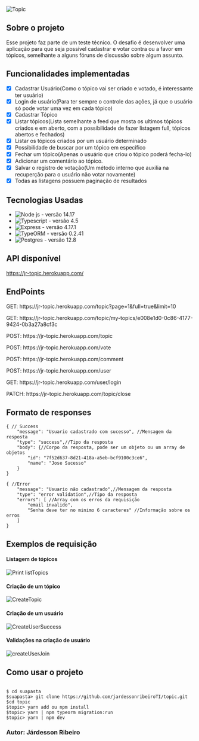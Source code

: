 ![Topic](https://user-images.githubusercontent.com/45296422/146786527-065e26e3-5acf-447d-a3bc-e35e2f9061f8.jpg)

## Sobre o projeto
Esse projeto faz parte de um teste técnico. O desafio é desenvolver uma aplicação para que seja possível cadastrar e votar 
contra ou a favor em tópicos, semelhante a alguns fóruns de discussão sobre algum assunto.

## Funcionalidades implementadas
- [x] Cadastrar Usuário(Como o tópico vai ser criado e votado, é interessante ter usuário)
- [x] Login de usuário(Para ter sempre o controle das ações, já que o usuário só pode votar uma vez em cada tópico)
- [x] Cadastrar Tópico
- [x] Listar tópicos(Lista semelhante a feed que mosta os ultimos tópicos criados e em aberto, com a possibilidade de fazer listagem full, tópicos abertos e fechados)
- [x] Listar os tópicos criados por um usuário determinado
- [x] Possibilidade de buscar por um tópico em específico
- [x] Fechar um tópico(Apenas o usuário que criou o tópico poderá fecha-lo)
- [x] Adicionar um comentário ao tópico.
- [x] Salvar o registro de votação(Um método interno que auxilia na recuperção para o usuário não votar novamente)
- [x] Todas as listagens possuem paginação de resultados

## Tecnologias Usadas 
- ![Node js]("https://nodejs.org/en/") - versão 14.17
- ![Typescript]("https://www.typescriptlang.org/") - versão 4.5
- ![Express]("https://expressjs.com/") - versão 4.17.1
- ![TypeORM]("https://typeorm.io/#/") - versão 0.2.41
- ![Postgres]("https://www.postgresql.org/") - versão 12.8

## API disponível
https://jr-topic.herokuapp.com/

## EndPoints

<p>GET: https://jr-topic.herokuapp.com/topic?page=1&full=true&limit=10</p>
<p>GET: https://jr-topic.herokuapp.com/topic/my-topics/e008e1d0-0c86-4177-9424-0b3a27a8cf3c</p>
<p>POST: https://jr-topic.herokuapp.com/topic</p>
<p>POST: https://jr-topic.herokuapp.com/vote</p>
<p>POST: https://jr-topic.herokuapp.com/comment</p>
<p>POST: https://jr-topic.herokuapp.com/user</p>
<p>GET: https://jr-topic.herokuapp.com/user/login</p>
<p>PATCH: https://jr-topic.herokuapp.com/topic/close</p>


## Formato de responses
``` 
{ // Success
	"message": "Usuario cadastrado com sucesso", //Mensagem da resposta
	"type": "success",//Tipo da resposta
	"body": {//Corpo da resposta, pode ser um objeto ou um array de objetos
		"id": "7f52d637-8d21-418a-a5eb-bcf9100c3ce6",
		"name": "Jose Sucesso"
	}
}

```

``` 
{ //Error
	"message": "Usuario não cadastrado",//Mensagem da resposta
	"type": "error validation",//Tipo da resposta
	"errors": [ //Array com os erros da requisição
		"email invalido",
		"Senha deve ter no minimo 6 caracteres" //Informação sobre os erros
	]
}

```


## Exemplos de requisição
#### Listagem de tópicos
![Print listTopics](https://user-images.githubusercontent.com/45296422/146808562-76aacad4-20cf-44eb-9aa2-7f29d5e4dcc5.png)

#### Criação de um tópico
![CreateTopic](https://user-images.githubusercontent.com/45296422/146809465-88adc776-3ab2-4d35-b624-f1ee405370f2.png)

#### Criação de um usuário
![CreateUserSuccess](https://user-images.githubusercontent.com/45296422/146811079-8331f13b-11e9-43ab-b291-41bdee31789a.png)

#### Validações na criação de usuário
![createUserJoin](https://user-images.githubusercontent.com/45296422/146812376-6eb28c01-1f3a-47e0-b84e-74b335328f87.png)

## Como usar o projeto

```

$ cd suapasta
$suapasta> git clone https://github.com/jardessonribeiroTI/topic.git
$cd topic
$topic> yarn add ou npm install
$topic> yarn | npm typeorm migration:run
$topic> yarn | npm dev

```

### Autor: Járdesson Ribeiro
